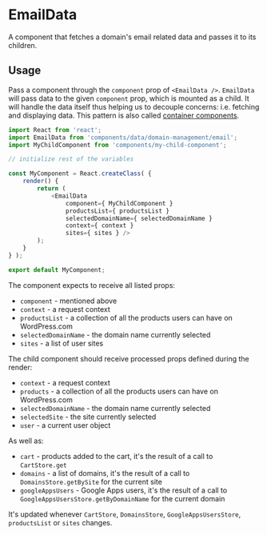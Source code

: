 EmailData
============

A component that fetches a domain's email related data and passes it to its children.

## Usage

Pass a component through the `component` prop of `<EmailData />`. `EmailData` will pass data to the given `component` prop, which is mounted as a child.
It will handle the data itself thus helping us to decouple concerns: i.e. fetching and displaying data. This pattern is also called [container components](https://medium.com/@learnreact/container-components-c0e67432e005).

```js
import React from 'react';
import EmailData from 'components/data/domain-management/email';
import MyChildComponent from 'components/my-child-component';

// initialize rest of the variables

const MyComponent = React.createClass( {
	render() {
		return (
			<EmailData
				component={ MyChildComponent }
				productsList={ productsList }
				selectedDomainName={ selectedDomainName }
				context={ context }
				sites={ sites } />
		);
	}
} );

export default MyComponent;
```

The component expects to receive all listed props:

* `component` - mentioned above
* `context` - a request context
* `productsList` - a collection of all the products users can have on WordPress.com
* `selectedDomainName` - the domain name currently selected 
* `sites` - a list of user sites 

The child component should receive processed props defined during the render:

* `context` - a request context
* `products` - a collection of all the products users can have on WordPress.com
* `selectedDomainName` - the domain name currently selected 
* `selectedSite` - the site currently selected  
* `user` - a current user object 

As well as:

* `cart` - products added to the cart, it's the result of a call to `CartStore.get`  
* `domains` - a list of domains, it's the result of a call to `DomainsStore.getBySite` for the current site
* `googleAppsUsers` - Google Apps users, it's the result of a call to `GoogleAppsUsersStore.getByDomainName` for the current domain

It's updated whenever `CartStore`, `DomainsStore`, `GoogleAppsUsersStore`, `productsList` or `sites` changes.
